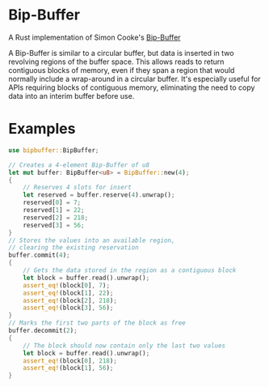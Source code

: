 # Bip-Buffer
A Rust implementation of Simon Cooke's [Bip-Buffer][1]

A Bip-Buffer is similar to a circular buffer, but data is inserted in two
revolving regions of the buffer space. This allows reads to return contiguous
blocks of memory, even if they span a region that would normally include a
wrap-around in a circular buffer. It's especially useful for APIs requiring
blocks of contiguous memory, eliminating the need to copy data into an interim
buffer before use.

# Examples
```rust
use bipbuffer::BipBuffer;

// Creates a 4-element Bip-Buffer of u8
let mut buffer: BipBuffer<u8> = BipBuffer::new(4);
{
    // Reserves 4 slots for insert
    let reserved = buffer.reserve(4).unwrap();
    reserved[0] = 7;
    reserved[1] = 22;
    reserved[2] = 218;
    reserved[3] = 56;
}
// Stores the values into an available region,
// clearing the existing reservation
buffer.commit(4);
{
    // Gets the data stored in the region as a contiguous block
    let block = buffer.read().unwrap();
    assert_eq!(block[0], 7);
    assert_eq!(block[1], 22);
    assert_eq!(block[2], 218);
    assert_eq!(block[3], 56);
}
// Marks the first two parts of the block as free
buffer.decommit(2);
{
    // The block should now contain only the last two values
    let block = buffer.read().unwrap();
    assert_eq!(block[0], 218);
    assert_eq!(block[1], 56);
}
```
[1]: https://www.codeproject.com/articles/3479/the-bip-buffer-the-circular-buffer-with-a-twist
